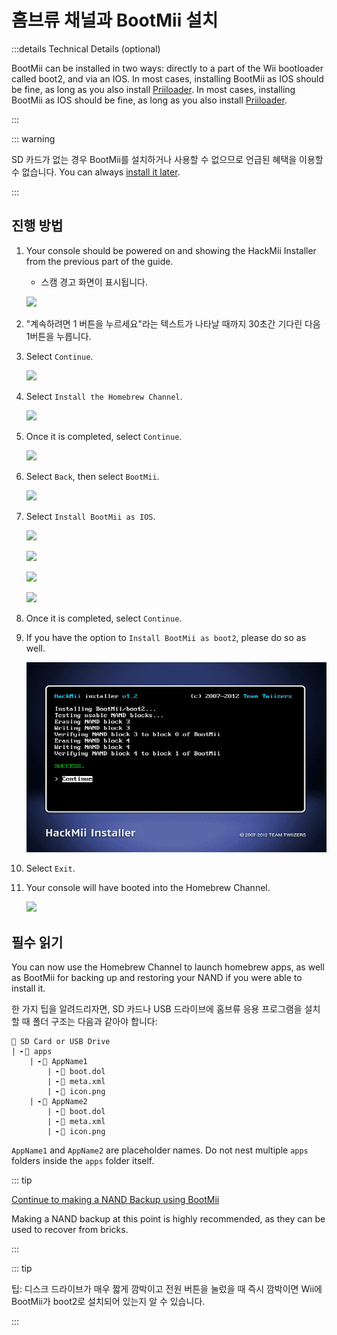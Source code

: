 # 홈브류 채널과 BootMii 설치

:::details Technical Details (optional)

BootMii can be installed in two ways: directly to a part of the Wii bootloader called boot2, and via an IOS. In most cases, installing BootMii as IOS should be fine, as long as you also install <a href="priiloader">Priiloader</a>. In most cases, installing BootMii as IOS should be fine, as long as you also install [Priiloader](priiloader).

:::

::: warning

SD 카드가 없는 경우 BootMii를 설치하거나 사용할 수 없으므로 언급된 혜택을 이용할 수 없습니다.
You can always [install it later](hackmii).

:::

## 진행 방법

1. Your console should be powered on and showing the HackMii Installer from the previous part of the guide.

   - 스캠 경고 화면이 표시됩니다.

   ![](/images/hackmii/scam.png)

2. "계속하려면 1 버튼을 누르세요"라는 텍스트가 나타날 때까지 30초간 기다린 다음 1버튼을 누릅니다.

3. Select `Continue`.

   ![](/images/hackmii/test_results.png)

4. Select `Install the Homebrew Channel`.

   ![](/images/hackmii/hbc_install.png)

5. Once it is completed, select `Continue`.

   ![](/images/hackmii/hbc_install_ok.png)

6. Select `Back`, then select `BootMii`.

   ![](/images/hackmii/bootmii_install.png)

7. Select `Install BootMii as IOS`.

   ![](/images/hackmii/bootmii_install1.png)

   ![](/images/hackmii/bootmii_install2.png)

   ![](/images/hackmii/bootmii_install3.png)

   ![](/images/hackmii/bootmii_install_ok.png)

8. Once it is completed, select `Continue`.

9. If you have the option to `Install BootMii as boot2`, please do so as well.

   ![](/images/hackmii/bootmii_install4.png)

10. Select `Exit`.

11. Your console will have booted into the Homebrew Channel.

    ![](/images/hbc/blank.png)

## 필수 읽기

You can now use the Homebrew Channel to launch homebrew apps, as well as BootMii for backing up and restoring your NAND if you were able to install it.

한 가지 팁을 알려드리자면, SD 카드나 USB 드라이브에 홈브류 응용 프로그램을 설치할 때 폴더 구조는 다음과 같아야 합니다:

```
💾 SD Card or USB Drive
| ╸📁 apps
	| ╸📁 AppName1
		| ╸📄 boot.dol
		| ╸📄 meta.xml
		| ╸📄 icon.png
	| ╸📁 AppName2
		| ╸📄 boot.dol
		| ╸📄 meta.xml
		| ╸📄 icon.png
```

`AppName1` and `AppName2` are placeholder names. Do not nest multiple `apps` folders inside the `apps` folder itself.

::: tip

[Continue to making a NAND Backup using BootMii](bootmii)

Making a NAND backup at this point is highly recommended, as they can be used to recover from bricks.

:::

::: tip

팁: 디스크 드라이브가 매우 짧게 깜박이고 전원 버튼을 눌렀을 때 즉시 깜박이면 Wii에 BootMii가 boot2로 설치되어 있는지 알 수 있습니다.

:::
